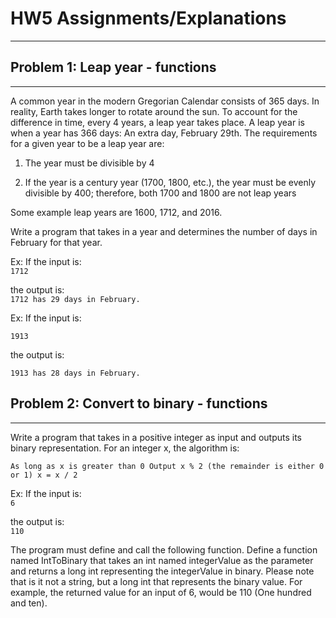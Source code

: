 # HW5 Assignments/Explanations

------

## Problem 1: Leap year - functions

------

A common year in the modern Gregorian Calendar consists of 365 days. In reality, Earth takes longer to rotate around the sun. To account for the difference in time, every 4 years, a leap year takes place. A leap year is when a year has 366 days: An extra day, February 29th. The requirements for a given year to be a leap year are:

1) The year must be divisible by 4

2) If the year is a century year (1700, 1800, etc.), the year must be evenly divisible by 400; therefore, both 1700 and 1800 are not leap years

Some example leap years are 1600, 1712, and 2016.

Write a program that takes in a year and determines the number of days in February for that year.

Ex: If the input is:<br/>
`1712`

the output is:<br/>
`1712 has 29 days in February.`

Ex: If the input is:

`1913`

the output is:

`1913 has 28 days in February.`

## Problem 2: Convert to binary - functions

------

Write a program that takes in a positive integer as input and outputs its binary representation. For an integer x, the algorithm is:

`As long as x is greater than 0
Output x % 2 (the remainder is either 0 or 1)
x = x / 2`

Ex: If the input is:<br/>
`6`

the output is:<br/>
`110`

The program must define and call the following function. Define a function named IntToBinary that takes an int named integerValue as the parameter and returns a long int representing the integerValue in binary.  Please note that is it not a string, but a long int that represents the binary value.  For example, the returned value for an input of 6, would be 110 (One hundred and ten).
